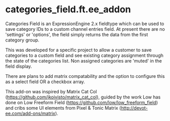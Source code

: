 categories_field.ft.ee_addon
============================

Categories Field is an ExpressionEngine 2.x fieldtype which can be used to save category IDs to a custom channel entries field. At present there are no 'settings' or 'options', the field simply returns the data from the first category group.

This was developed for a specific project to allow a customer to save categories to a custom field and see existing category assignment through the state of the categories list. Non assigned categories are 'muted' in the field display.

There are plans to add matrix compatability and the option to configure this as a select field OR a checkbox array.

This add-on was inspired by Matrix Cat Col (https://github.com/jkoivisto/matrix_cat_col), guided by the work Low has done on Low Freeform Field (https://github.com/low/low_freeform_field) and cribs some UI elements from Pixel & Tonic Matrix (http://devot-ee.com/add-ons/matrix).

